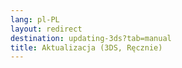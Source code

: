```yaml
---
lang: pl-PL
layout: redirect
destination: updating-3ds?tab=manual
title: Aktualizacja (3DS, Ręcznie)
---
```


